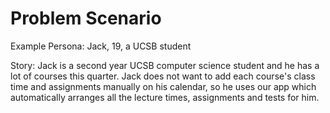 # Problem Scenario

[//]: # (TODO: Write a story of how someone might use this app)

Example Persona: Jack, 19, a UCSB student

Story: Jack is a second year UCSB computer science student and he has a lot of courses this quarter. Jack does not want to add each course's class time and assignments manually on his calendar, so he uses our app which automatically arranges all the lecture times, assignments and tests for him. 
